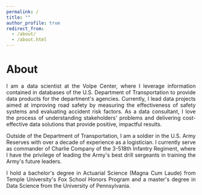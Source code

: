 ```yaml
---
permalink: /
title: ""
author_profile: true
redirect_from: 
  - /about/
  - /about.html
---
```

# About

<p align="justify"> I am a data scientist at the Volpe Center, where I leverage information contained in databases of the U.S. Department of Transportation to provide data products for the department's agencies. Currently, I lead data projects aimed at improving road safety by measuring the effectiveness of safety systems and evaluating accident risk factors. As a data consultant, I love the process of understanding stakeholders' problems and delivering cost-effective data solutions that provide positive, impactful results.
</p>

<p align="justify">
Outside of the Department of Transportation, I am a soldier in the U.S. Army Reserves with over a decade of experience as a logistician. I currently serve as commander of Charlie Company of the 3-518th Infantry Regiment, where I have the privilege of leading the Army's best drill sergeants in training the Army's future leaders. 
</p>

<p align="justify">
I hold a bachelor's degree in Actuarial Science (Magna Cum Laude) from Temple University's Fox School Honors Program and a master's degree in Data Science from the University of Pennsylvania. 
</p>

